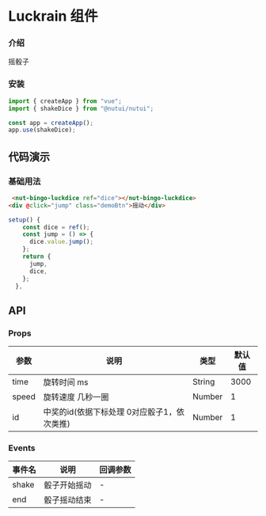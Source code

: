 # Luckrain 组件

### 介绍

摇骰子

### 安装

```javascript
import { createApp } from "vue";
import { shakeDice } from "@nutui/nutui";

const app = createApp();
app.use(shakeDice);
```

## 代码演示

### 基础用法

```html
 <nut-bingo-luckdice ref="dice"></nut-bingo-luckdice>
<div @click="jump" class="demoBtn">摇动</div>
```

```javascript
setup() {
    const dice = ref();
    const jump = () => {
      dice.value.jump();
    };
    return {
      jump,
      dice,
    };
  },
```

## API

### Props

| 参数         | 说明                             | 类型   | 默认值           |
| ------------ | -------------------------------- | ------ | ---------------- |
| time         | 旋转时间   ms     | String |          3000   |
| speed        | 旋转速度 几秒一圈                      | Number |  1             |
| id        |  中奖的id(依据下标处理 0对应骰子1，依次类推) | Number |      1        | 

### Events

| 事件名 | 说明           | 回调参数     |
| ------ | -------------- | ------------ |
| shake  | 骰子开始摇动| - |
| end  | 骰子摇动结束| - |

   